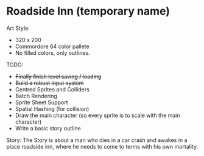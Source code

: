 # Roadside Inn (temporary name)

Art Style:
  - 320 x 200
  - Commordore 64 color pallete
  - No filled colors, only outlines.

TODO:
  - ~~Finally finish level saving / loading~~
  - ~~Build a robust input system~~
  - Centred Sprites and Colliders
  - Batch Rendering
  - Sprite Sheet Support
  - Spatial Hashing (for collision)
  - Draw the main character (so every sprite is to scale with the main character)
  - Write a basic story outline

Story:
The Story is about a man who dies in a car crash and awakes in a place roadside inn,
where he needs to come to terms with his own mortality.
